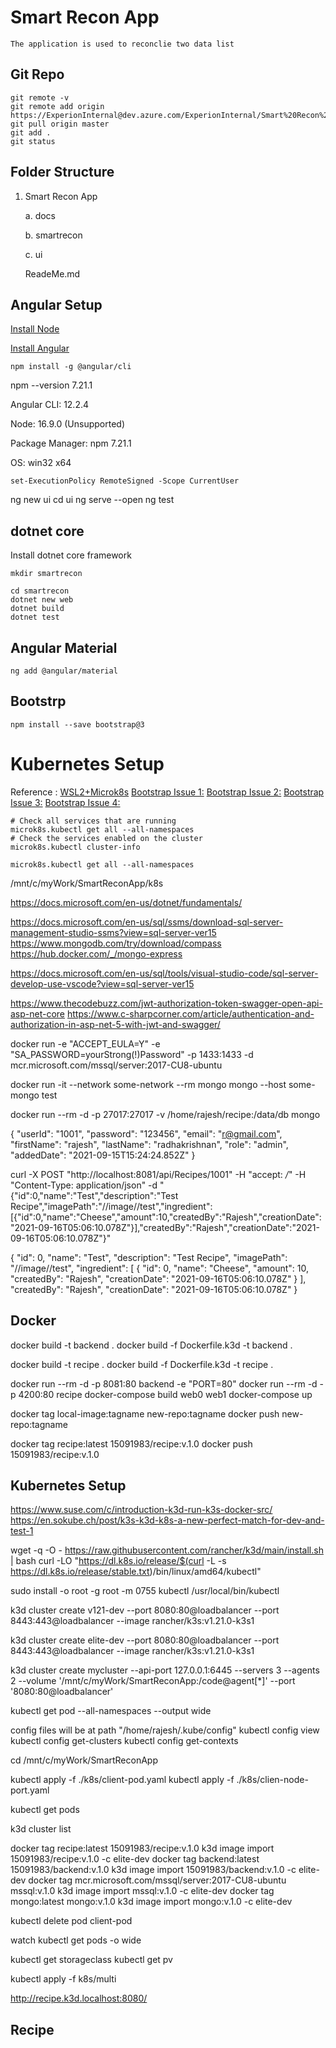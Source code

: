# Smart Recon App

    The application is used to reconclie two data list 

## Git Repo

```
git remote -v
git remote add origin https://ExperionInternal@dev.azure.com/ExperionInternal/Smart%20Recon%20App/_git/Smart%20Recon%20App
git pull origin master
git add .
git status
```
## Folder Structure

1. Smart Recon App

    a. docs

    b. smartrecon

    c. ui
    
    ReadeMe.md

## Angular Setup

[Install Node](https://nodejs.org/en/download/current/)

[Install Angular](https://angular.io/guide/setup-local)

```
npm install -g @angular/cli
```
npm --version 7.21.1

Angular CLI: 12.2.4

Node: 16.9.0 (Unsupported)

Package Manager: npm 7.21.1

OS: win32 x64
```
set-ExecutionPolicy RemoteSigned -Scope CurrentUser 
```
ng new ui
cd ui
ng serve --open
ng test

## dotnet core

Install dotnet core framework

```
mkdir smartrecon

cd smartrecon
dotnet new web
dotnet build
dotnet test
```

## Angular Material

```
ng add @angular/material
```

## Bootstrp

```
npm install --save bootstrap@3
```
# Kubernetes Setup

Reference : 
[WSL2+Microk8s](https://wsl.dev/wsl2-microk8s/)
[Bootstrap Issue 1:](https://stackoverflow.com/questions/51870386/bootstrap-not-working-in-angular-6-app)
[Bootstrap Issue 2:](https://stackoverflow.com/questions/52676474/bootstrap-not-working-properly-in-angular-6/52676543)
[Bootstrap Issue 3:](https://stackoverflow.com/questions/45646101/bootstrap4-dependency-popperjs-throws-error-on-angular)
[Bootstrap Issue 4:](https://www.positronx.io/setup-angular-6-project-using-bootstrap-4-sass-font-awesome-ng-bootstrap/)

```
# Check all services that are running
microk8s.kubectl get all --all-namespaces
# Check the services enabled on the cluster
microk8s.kubectl cluster-info
```

```
microk8s.kubectl get all --all-namespaces
```

/mnt/c/myWork/SmartReconApp/k8s


https://docs.microsoft.com/en-us/dotnet/fundamentals/

https://docs.microsoft.com/en-us/sql/ssms/download-sql-server-management-studio-ssms?view=sql-server-ver15
https://www.mongodb.com/try/download/compass
https://hub.docker.com/_/mongo-express

https://docs.microsoft.com/en-us/sql/tools/visual-studio-code/sql-server-develop-use-vscode?view=sql-server-ver15

https://www.thecodebuzz.com/jwt-authorization-token-swagger-open-api-asp-net-core
https://www.c-sharpcorner.com/article/authentication-and-authorization-in-asp-net-5-with-jwt-and-swagger/

docker run -e "ACCEPT_EULA=Y" -e "SA_PASSWORD=yourStrong(!)Password" -p 1433:1433 -d mcr.microsoft.com/mssql/server:2017-CU8-ubuntu


docker run -it --network some-network --rm mongo mongo --host some-mongo test

docker run --rm -d -p 27017:27017 -v /home/rajesh/recipe:/data/db mongo 

{
  "userId": "1001",
  "password": "123456",
  "email": "r@gmail.com",
  "firstName": "rajesh",
  "lastName": "radhakrishnan",
  "role": "admin",
  "addedDate": "2021-09-15T15:24:24.852Z"
}

curl -X POST "http://localhost:8081/api/Recipes/1001" -H  "accept: */*" -H  "Content-Type: application/json" -d "{\"id\":0,\"name\":\"Test\",\"description\":\"Test Recipe\",\"imagePath\":\"//image//test\",\"ingredient\":[{\"id\":0,\"name\":\"Cheese\",\"amount\":10,\"createdBy\":\"Rajesh\",\"creationDate\":\"2021-09-16T05:06:10.078Z\"}],\"createdBy\":\"Rajesh\",\"creationDate\":\"2021-09-16T05:06:10.078Z\"}"

{
  "id": 0,
  "name": "Test",
  "description": "Test Recipe",
  "imagePath": "//image//test",
  "ingredient": [
    {
      "id": 0,
      "name": "Cheese",
      "amount": 10,
      "createdBy": "Rajesh",
      "creationDate": "2021-09-16T05:06:10.078Z"
    }
  ],
  "createdBy": "Rajesh",
  "creationDate": "2021-09-16T05:06:10.078Z"
}


## Docker

docker build -t backend .
docker build -f Dockerfile.k3d -t backend .

docker build -t recipe .
docker build -f Dockerfile.k3d -t recipe .

docker run --rm -d -p 8081:80  backend -e "PORT=80"
docker run --rm -d -p 4200:80  recipe 
docker-compose build web0 web1
docker-compose up


docker tag local-image:tagname new-repo:tagname
docker push new-repo:tagname

docker tag recipe:latest 15091983/recipe:v.1.0
docker push 15091983/recipe:v.1.0

## Kubernetes Setup

https://www.suse.com/c/introduction-k3d-run-k3s-docker-src/
https://en.sokube.ch/post/k3s-k3d-k8s-a-new-perfect-match-for-dev-and-test-1

wget -q -O - https://raw.githubusercontent.com/rancher/k3d/main/install.sh | bash
curl -LO "https://dl.k8s.io/release/$(curl -L -s https://dl.k8s.io/release/stable.txt)/bin/linux/amd64/kubectl"


sudo install -o root -g root -m 0755 kubectl /usr/local/bin/kubectl


k3d cluster create v121-dev --port 8080:80@loadbalancer --port 8443:443@loadbalancer --image rancher/k3s:v1.21.0-k3s1

k3d cluster create elite-dev --port 8080:80@loadbalancer --port 8443:443@loadbalancer --image rancher/k3s:v1.21.0-k3s1

k3d cluster create mycluster --api-port 127.0.0.1:6445 --servers 3 --agents 2 --volume '/mnt/c/myWork/SmartReconApp:/code@agent[*]' --port '8080:80@loadbalancer'

kubectl get pod --all-namespaces --output wide

config files will be at path "/home/rajesh/.kube/config"
kubectl config view
kubectl config get-clusters
kubectl config get-contexts

cd /mnt/c/myWork/SmartReconApp

kubectl apply -f ./k8s/client-pod.yaml
kubectl apply -f ./k8s/clien-node-port.yaml

kubectl get pods

k3d cluster list

docker tag recipe:latest 15091983/recipe:v.1.0
k3d image import 15091983/recipe:v.1.0 -c elite-dev
docker tag backend:latest 15091983/backend:v.1.0
k3d image import 15091983/backend:v.1.0 -c elite-dev
docker tag mcr.microsoft.com/mssql/server:2017-CU8-ubuntu mssql:v.1.0
k3d image import mssql:v.1.0 -c elite-dev
docker tag mongo:latest mongo:v.1.0
k3d image import mongo:v.1.0 -c elite-dev

kubectl delete pod client-pod

watch kubectl get pods -o wide

kubectl get storageclass
kubectl get pv

kubectl apply -f k8s/multi

http://recipe.k3d.localhost:8080/

## Recipe